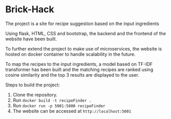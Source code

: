# Brick-Hack
The project is a site for recipe suggestion based on the input ingredients

Using flask, HTML, CSS and bootstrap, the backend and the frontend of the website have been built.

To further extend the project to make use of microservices, the website is hosted
on docker container to handle scalability in the future.

To map the recipes to the input ingredients, a model based on TF-IDF transformer has been built and the matching recipes are ranked using cosine similarity and the top 3 results are displayed to the user.

Steps to build the project:
1. Clone the repository.
2. Run `docker build -t recipeFinder .`
3. Run `docker run -p 5001:5000 recipeFinder`
4. The website can be accessed at `http://localhost:5001`